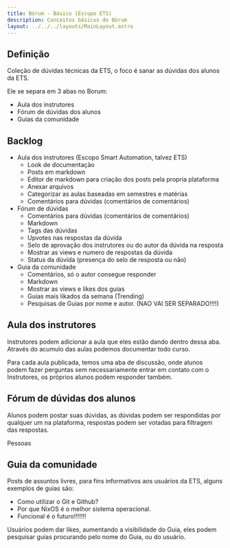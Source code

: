 ```yaml
---
title: Bórum - Básico (Escopo ETS)
description: Conceitos básicos do Bórum
layout: ../../../layouts/MainLayout.astro
---
```


## Definição

Coleção de dúvidas técnicas da ETS, o foco é sanar as dúvidas dos alunos da ETS.

Ele se separa em 3 abas no Borum:

- Aula dos instrutores
- Fórum de dúvidas dos alunos
- Guias da comunidade

## Backlog

- Aula dos instrutores (Escopo Smart Automation, talvez ETS)
  - Look de documentação
  - Posts em markdown
  - Editor de markdown para criação dos posts pela propria plataforma
  - Anexar arquivos
  - Categorizar as aulas baseadas em semestres e matérias
  - Comentários para dúvidas (comentários de comentários)
- Fórum de dúvidas
  - Comentários para dúvidas (comentários de comentários)
  - Markdown
  - Tags das dúvidas
  - Upvotes nas respostas da dúvida
  - Selo de aprovação dos instrutores ou do autor da dúvida na resposta
  - Mostrar as views e numero de respostas da dúvida
  - Status da dúvida (presença do selo de resposta ou não)
- Guia da comunidade
  - Comentários, só o autor consegue responder
  - Markdown
  - Mostrar as views e likes dos guias
  - Guias mais likados da semana (Trending)
  - Pesquisas de Guias por nome e autor. (NAO VAI SER SEPARADO!!!!)

## Aula dos instrutores

Instrutores podem adicionar a aula que eles estão dando dentro dessa aba. Através do acumulo das aulas podemos documentar todo curso.

Para cada aula publicada, temos uma aba de discussão, onde alunos podem fazer perguntas sem necessariamente entrar em contato com o Instrutores, os próprios alunos podem responder também.

## Fórum de dúvidas dos alunos

Alunos podem postar suas dúvidas, as dúvidas podem ser respondidas por qualquer um na plataforma, respostas podem ser votadas para filtragem das respostas.

Pessoas

## Guia da comunidade

Posts de assuntos livres, para fins informativos aos usuários da ETS, alguns exemplos de guias são:

- Como utilizar o Git e Github?
- Por que NixOS é o melhor sistema operacional.
- Funcional é o futuro!!!!!!!

Usuários podem dar likes, aumentando a visibilidade do Guia, eles podem pesquisar guias procurando pelo nome do Guia, ou do usuário.
